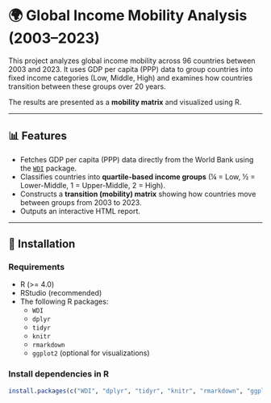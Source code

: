 # 🌍 Global Income Mobility Analysis (2003–2023)

This project analyzes global income mobility across 96 countries between 2003 and 2023. It uses GDP per capita (PPP) data to group countries into fixed income categories (Low, Middle, High) and examines how countries transition between these groups over 20 years.

The results are presented as a **mobility matrix** and visualized using R.

---

## 📊 Features

- Fetches GDP per capita (PPP) data directly from the World Bank using the [`WDI`](https://cran.r-project.org/web/packages/WDI/index.html) package.
- Classifies countries into **quartile-based income groups** (¼ = Low, ½ = Lower-Middle, 1 = Upper-Middle, 2 = High).
- Constructs a **transition (mobility) matrix** showing how countries move between groups from 2003 to 2023.
- Outputs an interactive HTML report.

---

## 🚀 Installation

### Requirements
- R (>= 4.0)
- RStudio (recommended)
- The following R packages:
  - `WDI`
  - `dplyr`
  - `tidyr`
  - `knitr`
  - `rmarkdown`
  - `ggplot2` (optional for visualizations)

### Install dependencies in R
```R
install.packages(c("WDI", "dplyr", "tidyr", "knitr", "rmarkdown", "ggplot2"))
